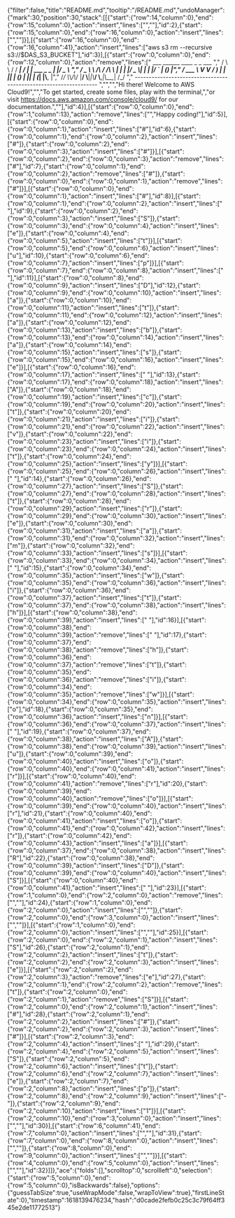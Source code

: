 {"filter":false,"title":"README.md","tooltip":"/README.md","undoManager":{"mark":30,"position":30,"stack":[[{"start":{"row":14,"column":0},"end":{"row":15,"column":0},"action":"insert","lines":["",""],"id":2},{"start":{"row":15,"column":0},"end":{"row":16,"column":0},"action":"insert","lines":["",""]}],[{"start":{"row":16,"column":0},"end":{"row":16,"column":41},"action":"insert","lines":["aws s3 rm --recursive s3://$DAS_S3_BUCKET"],"id":3}],[{"start":{"row":0,"column":0},"end":{"row":12,"column":0},"action":"remove","lines":["         ___        ______     ____ _                 _  ___  ","        / \\ \\      / / ___|   / ___| | ___  _   _  __| |/ _ \\ ","       / _ \\ \\ /\\ / /\\___ \\  | |   | |/ _ \\| | | |/ _` | (_) |","      / ___ \\ V  V /  ___) | | |___| | (_) | |_| | (_| |\\__, |","     /_/   \\_\\_/\\_/  |____/   \\____|_|\\___/ \\__,_|\\__,_|  /_/ "," ----------------------------------------------------------------- ","","","Hi there! Welcome to AWS Cloud9!","","To get started, create some files, play with the terminal,","or visit https://docs.aws.amazon.com/console/cloud9/ for our documentation.",""],"id":4}],[{"start":{"row":0,"column":0},"end":{"row":1,"column":13},"action":"remove","lines":["","Happy coding!"],"id":5}],[{"start":{"row":0,"column":0},"end":{"row":0,"column":1},"action":"insert","lines":["#"],"id":6},{"start":{"row":0,"column":1},"end":{"row":0,"column":2},"action":"insert","lines":["#"]},{"start":{"row":0,"column":2},"end":{"row":0,"column":3},"action":"insert","lines":["#"]}],[{"start":{"row":0,"column":2},"end":{"row":0,"column":3},"action":"remove","lines":["#"],"id":7},{"start":{"row":0,"column":1},"end":{"row":0,"column":2},"action":"remove","lines":["#"]},{"start":{"row":0,"column":0},"end":{"row":0,"column":1},"action":"remove","lines":["#"]}],[{"start":{"row":0,"column":0},"end":{"row":0,"column":1},"action":"insert","lines":["#"],"id":8}],[{"start":{"row":0,"column":1},"end":{"row":0,"column":2},"action":"insert","lines":[" "],"id":9},{"start":{"row":0,"column":2},"end":{"row":0,"column":3},"action":"insert","lines":["S"]},{"start":{"row":0,"column":3},"end":{"row":0,"column":4},"action":"insert","lines":["e"]},{"start":{"row":0,"column":4},"end":{"row":0,"column":5},"action":"insert","lines":["t"]}],[{"start":{"row":0,"column":5},"end":{"row":0,"column":6},"action":"insert","lines":["u"],"id":10},{"start":{"row":0,"column":6},"end":{"row":0,"column":7},"action":"insert","lines":["p"]}],[{"start":{"row":0,"column":7},"end":{"row":0,"column":8},"action":"insert","lines":[" "],"id":11}],[{"start":{"row":0,"column":8},"end":{"row":0,"column":9},"action":"insert","lines":["D"],"id":12},{"start":{"row":0,"column":9},"end":{"row":0,"column":10},"action":"insert","lines":["a"]},{"start":{"row":0,"column":10},"end":{"row":0,"column":11},"action":"insert","lines":["t"]},{"start":{"row":0,"column":11},"end":{"row":0,"column":12},"action":"insert","lines":["a"]},{"start":{"row":0,"column":12},"end":{"row":0,"column":13},"action":"insert","lines":["b"]},{"start":{"row":0,"column":13},"end":{"row":0,"column":14},"action":"insert","lines":["a"]},{"start":{"row":0,"column":14},"end":{"row":0,"column":15},"action":"insert","lines":["s"]},{"start":{"row":0,"column":15},"end":{"row":0,"column":16},"action":"insert","lines":["e"]}],[{"start":{"row":0,"column":16},"end":{"row":0,"column":17},"action":"insert","lines":[" "],"id":13},{"start":{"row":0,"column":17},"end":{"row":0,"column":18},"action":"insert","lines":["A"]},{"start":{"row":0,"column":18},"end":{"row":0,"column":19},"action":"insert","lines":["c"]},{"start":{"row":0,"column":19},"end":{"row":0,"column":20},"action":"insert","lines":["t"]},{"start":{"row":0,"column":20},"end":{"row":0,"column":21},"action":"insert","lines":["i"]},{"start":{"row":0,"column":21},"end":{"row":0,"column":22},"action":"insert","lines":["v"]},{"start":{"row":0,"column":22},"end":{"row":0,"column":23},"action":"insert","lines":["i"]},{"start":{"row":0,"column":23},"end":{"row":0,"column":24},"action":"insert","lines":["t"]},{"start":{"row":0,"column":24},"end":{"row":0,"column":25},"action":"insert","lines":["y"]}],[{"start":{"row":0,"column":25},"end":{"row":0,"column":26},"action":"insert","lines":[" "],"id":14},{"start":{"row":0,"column":26},"end":{"row":0,"column":27},"action":"insert","lines":["S"]},{"start":{"row":0,"column":27},"end":{"row":0,"column":28},"action":"insert","lines":["t"]},{"start":{"row":0,"column":28},"end":{"row":0,"column":29},"action":"insert","lines":["r"]},{"start":{"row":0,"column":29},"end":{"row":0,"column":30},"action":"insert","lines":["e"]},{"start":{"row":0,"column":30},"end":{"row":0,"column":31},"action":"insert","lines":["a"]},{"start":{"row":0,"column":31},"end":{"row":0,"column":32},"action":"insert","lines":["m"]},{"start":{"row":0,"column":32},"end":{"row":0,"column":33},"action":"insert","lines":["s"]}],[{"start":{"row":0,"column":33},"end":{"row":0,"column":34},"action":"insert","lines":[" "],"id":15},{"start":{"row":0,"column":34},"end":{"row":0,"column":35},"action":"insert","lines":["w"]},{"start":{"row":0,"column":35},"end":{"row":0,"column":36},"action":"insert","lines":["i"]},{"start":{"row":0,"column":36},"end":{"row":0,"column":37},"action":"insert","lines":["t"]},{"start":{"row":0,"column":37},"end":{"row":0,"column":38},"action":"insert","lines":["h"]}],[{"start":{"row":0,"column":38},"end":{"row":0,"column":39},"action":"insert","lines":[" "],"id":16}],[{"start":{"row":0,"column":38},"end":{"row":0,"column":39},"action":"remove","lines":[" "],"id":17},{"start":{"row":0,"column":37},"end":{"row":0,"column":38},"action":"remove","lines":["h"]},{"start":{"row":0,"column":36},"end":{"row":0,"column":37},"action":"remove","lines":["t"]},{"start":{"row":0,"column":35},"end":{"row":0,"column":36},"action":"remove","lines":["i"]},{"start":{"row":0,"column":34},"end":{"row":0,"column":35},"action":"remove","lines":["w"]}],[{"start":{"row":0,"column":34},"end":{"row":0,"column":35},"action":"insert","lines":["o"],"id":18},{"start":{"row":0,"column":35},"end":{"row":0,"column":36},"action":"insert","lines":["n"]}],[{"start":{"row":0,"column":36},"end":{"row":0,"column":37},"action":"insert","lines":[" "],"id":19},{"start":{"row":0,"column":37},"end":{"row":0,"column":38},"action":"insert","lines":["A"]},{"start":{"row":0,"column":38},"end":{"row":0,"column":39},"action":"insert","lines":["u"]},{"start":{"row":0,"column":39},"end":{"row":0,"column":40},"action":"insert","lines":["o"]},{"start":{"row":0,"column":40},"end":{"row":0,"column":41},"action":"insert","lines":["r"]}],[{"start":{"row":0,"column":40},"end":{"row":0,"column":41},"action":"remove","lines":["r"],"id":20},{"start":{"row":0,"column":39},"end":{"row":0,"column":40},"action":"remove","lines":["o"]}],[{"start":{"row":0,"column":39},"end":{"row":0,"column":40},"action":"insert","lines":["r"],"id":21},{"start":{"row":0,"column":40},"end":{"row":0,"column":41},"action":"insert","lines":["o"]},{"start":{"row":0,"column":41},"end":{"row":0,"column":42},"action":"insert","lines":["r"]},{"start":{"row":0,"column":42},"end":{"row":0,"column":43},"action":"insert","lines":["a"]}],[{"start":{"row":0,"column":37},"end":{"row":0,"column":38},"action":"insert","lines":["R"],"id":22},{"start":{"row":0,"column":38},"end":{"row":0,"column":39},"action":"insert","lines":["D"]},{"start":{"row":0,"column":39},"end":{"row":0,"column":40},"action":"insert","lines":["S"]}],[{"start":{"row":0,"column":40},"end":{"row":0,"column":41},"action":"insert","lines":[" "],"id":23}],[{"start":{"row":1,"column":0},"end":{"row":2,"column":0},"action":"remove","lines":["",""],"id":24},{"start":{"row":1,"column":0},"end":{"row":2,"column":0},"action":"insert","lines":["",""]},{"start":{"row":2,"column":0},"end":{"row":3,"column":0},"action":"insert","lines":["",""]}],[{"start":{"row":1,"column":0},"end":{"row":2,"column":0},"action":"insert","lines":["",""],"id":25}],[{"start":{"row":2,"column":0},"end":{"row":2,"column":1},"action":"insert","lines":["S"],"id":26},{"start":{"row":2,"column":1},"end":{"row":2,"column":2},"action":"insert","lines":["t"]},{"start":{"row":2,"column":2},"end":{"row":2,"column":3},"action":"insert","lines":["e"]}],[{"start":{"row":2,"column":2},"end":{"row":2,"column":3},"action":"remove","lines":["e"],"id":27},{"start":{"row":2,"column":1},"end":{"row":2,"column":2},"action":"remove","lines":["t"]},{"start":{"row":2,"column":0},"end":{"row":2,"column":1},"action":"remove","lines":["S"]}],[{"start":{"row":2,"column":0},"end":{"row":2,"column":1},"action":"insert","lines":["#"],"id":28},{"start":{"row":2,"column":1},"end":{"row":2,"column":2},"action":"insert","lines":["#"]},{"start":{"row":2,"column":2},"end":{"row":2,"column":3},"action":"insert","lines":["#"]}],[{"start":{"row":2,"column":3},"end":{"row":2,"column":4},"action":"insert","lines":[" "],"id":29},{"start":{"row":2,"column":4},"end":{"row":2,"column":5},"action":"insert","lines":["S"]},{"start":{"row":2,"column":5},"end":{"row":2,"column":6},"action":"insert","lines":["t"]},{"start":{"row":2,"column":6},"end":{"row":2,"column":7},"action":"insert","lines":["e"]},{"start":{"row":2,"column":7},"end":{"row":2,"column":8},"action":"insert","lines":["p"]},{"start":{"row":2,"column":8},"end":{"row":2,"column":9},"action":"insert","lines":["-"]},{"start":{"row":2,"column":9},"end":{"row":2,"column":10},"action":"insert","lines":["1"]}],[{"start":{"row":2,"column":10},"end":{"row":3,"column":0},"action":"insert","lines":["",""],"id":30}],[{"start":{"row":6,"column":41},"end":{"row":7,"column":0},"action":"insert","lines":["",""],"id":31},{"start":{"row":7,"column":0},"end":{"row":8,"column":0},"action":"insert","lines":["",""]},{"start":{"row":8,"column":0},"end":{"row":9,"column":0},"action":"insert","lines":["",""]}],[{"start":{"row":4,"column":0},"end":{"row":5,"column":0},"action":"insert","lines":["",""],"id":32}]]},"ace":{"folds":[],"scrolltop":0,"scrollleft":0,"selection":{"start":{"row":5,"column":0},"end":{"row":5,"column":0},"isBackwards":false},"options":{"guessTabSize":true,"useWrapMode":false,"wrapToView":true},"firstLineState":0},"timestamp":1618139476234,"hash":"d0cade2fefb0c25c3c79f64ff345e2de11772513"}
